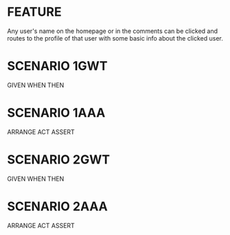 # FEATURE 
Any user's name on the homepage or in the comments can be clicked and routes to the profile of that user with some basic info about the clicked user.

# SCENARIO 1GWT
GIVEN
WHEN
THEN

# SCENARIO 1AAA
ARRANGE
ACT
ASSERT

# SCENARIO 2GWT
GIVEN
WHEN
THEN

# SCENARIO 2AAA
ARRANGE
ACT
ASSERT